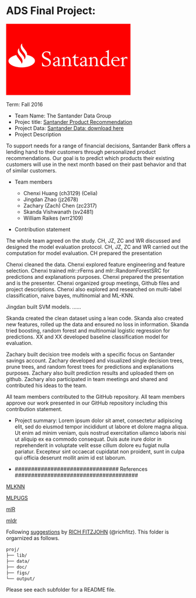 # ADS Final Project: 

![image](https://github.com/TZstatsADS/Fall2016-proj5-grp3/blob/master/figs/santander%20logo.gif)

Term: Fall 2016

+ Team Name: The Santander Data Group
+ Projec title: [Santander Product Recommendation](https://www.kaggle.com/c/santander-product-recommendation)
+ Project Data: [Santander Data: download here](https://www.kaggle.com/c/santander-product-recommendation/data)
+ Project Description

To support needs for a range of financial decisions, Santander Bank offers a lending hand to their customers through personalized product recommendations. Our goal is to predict which products their existing customers will use in the next month based on their past behavior and that of similar customers.

+ Team members
	+ Chenxi Huang (ch3129) (Celia)
	+ Jingdan Zhao (jz2678)
	+ Zachary (Zach) Chen (zc2317)
	+ Skanda Vishwanath (sv2481)
	+ William Raikes (wrr2109)
	
	
+ Contribution statement 

The whole team agreed on the study.
CH, JZ, ZC and WR discussed and designed the model evaluation protocol. 
CH, JZ, ZC and WR carried out the computation for model evaluation. 
CH prepared the presentation

Chenxi cleaned the data. 
Chenxi explored feature engineering and feature selection.
Chenxi trained mlr::rFerns and mlr::RandomForestSRC for predictions and explanations purposes. 
Chenxi prepared the presentation and is the presenter. 
Chenxi organized group meetings, Github files and project descriptions.
Chenxi also explored and researched on multi-label classification, naive bayes, multinomial and ML-KNN.

Jingdan built SVM models. ......

Skanda created the clean dataset using a lean code. Skanda also created new features, rolled up the data and ensured no loss in information. Skanda tried boosting, random forest and multinomial logistic regression for predictions. 
XX and XX developed baseline classification model for evaluation. 

Zachary built decision tree models with a specific focus on Santander savings account. Zachary developed and visualized single decision trees, prune trees, and random forest trees for predictions and explanations purposes. Zachary also built prediction results and uploaded them on github. Zachary also participated in team meetings and shared and contributed his ideas to the team.  


All team members contributed to the GitHub repository. 
All team members approve our work presented in our GitHub repository including this contribution statement.



+ Project summary: Lorem ipsum dolor sit amet, consectetur adipiscing elit, sed do eiusmod tempor incididunt ut labore et dolore magna aliqua. Ut enim ad minim veniam, quis nostrud exercitation ullamco laboris nisi ut aliquip ex ea commodo consequat. Duis aute irure dolor in reprehenderit in voluptate velit esse cillum dolore eu fugiat nulla pariatur. Excepteur sint occaecat cupidatat non proident, sunt in culpa qui officia deserunt mollit anim id est laborum.
	








+ ################################ References ######################################


[MLKNN](http://cs.nju.edu.cn/zhouzh/zhouzh.files/publication/pr07.pdf) 

[MLPUGS](https://cran.r-project.org/web/packages/MLPUGS/vignettes/tutorial.html)

[mlR](https://mlr-org.github.io/mlr-tutorial/release/html/multilabel/index.html#predict)

[mldr](https://cran.r-project.org/web/packages/mldr/vignettes/mldr.pdf)

Following [suggestions](http://nicercode.github.io/blog/2013-04-05-projects/) by [RICH FITZJOHN](http://nicercode.github.io/about/#Team) (@richfitz). This folder is orgarnized as follows.

```
proj/
├── lib/
├── data/
├── doc/
├── figs/
└── output/
```

Please see each subfolder for a README file.
